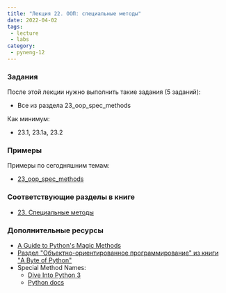 ```yaml
---
title: "Лекция 22. ООП: специальные методы"
date: 2022-04-02
tags:
 - lecture
 - labs
category:
 - pyneng-12
---
```


### Задания

После этой лекции нужно выполнить такие задания (5 заданий):

* Все из раздела 23_oop_spec_methods

Как минимум:

* 23.1, 23.1a, 23.2


### Примеры

Примеры по сегодняшним темам:

* [23_oop_spec_methods](https://github.com/pyneng/pyneng-online-11-jun-aug-2021/tree/main/examples/23_oop_spec_methods)


### Соответствующие разделы в книге

* [23. Специальные методы](https://pyneng.readthedocs.io/ru/latest/book/23_oop_special_methods/index.html)


### Дополнительные ресурсы

* [A Guide to Python's Magic Methods](https://rszalski.github.io/magicmethods/)
* [Раздел "Объектно-ориентированное программирование" из книги "A Byte of Python"](https://wombat.org.ua/AByteOfPython/object_oriented_programming.html)
* Special Method Names:
  * [Dive Into Python 3](http://www.diveintopython3.net/special-method-names.html)
  * [Python docs](https://docs.python.org/3.6/reference/datamodel.html#specialnames)

